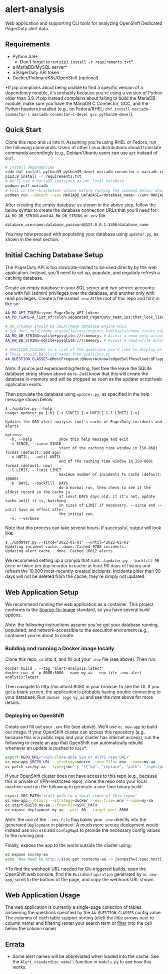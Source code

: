 # alert-analysis

Web application and supporting CLI tools for analyzing OpenShift Dedicated PagerDuty
alert data.

## Requirements
 * Python 3.9+
   * Don't forget to run `pip3 install -r requirements.txt`*
 * a MariaDB/MySQL server*
 * a PagerDuty API token
 * Docker/Podman/K8s/OpenShift (optional)

*If pip complains about being unable to find a specific version of a dependency module, it's probably because you're using a version of Python older than 3.9. If pip instead complains about failing to build the MariaDB module, make sure you have the MariaDB C Connector, GCC, and the Python headers installed (e.g., on Fedora/RHEL: `dnf install mariadb-connector-c mariadb-connector-c-devel gcc python39-devel`).

## Quick Start

Clone this repo and `cd` into it. Assuming you're using RHEL or Fedora, run the following commands. Users of other Linux distributions should translate commands accordingly (e.g., Debian/Ubuntu users can use `apt` instead of `dnf`).

```bash
# Install dependencies
sudo dnf install python39 python39-devel mariadb-connector-c mariadb-connector-c-devel gcc podman
pip3.9 install -r requirements.txt
# We'll use a MariaDB container as our local database 
podman pull mariadb
# Fill in the <bracketed> values before running the command below, which creates an empty database and users
podman run --detach --env MARIADB_DATABASE=<database_name> --env MARIADB_USER=<user_name> --env MARIADB_PASSWORD=<user_password> --env MARIADB_ROOT_HOST=<host_name> --env MARIADB_ROOT_PASSWORD=<host_password> -p 3306:3306 mariadb:latest
```

After creating the empty database as shown in the above step, follow the below syntax to create the database connection URLs that you'll need for `AA_RO_DB_STRING` and `AA_RW_DB_STRING` in `.env` file.
```
database_username:database_password@127.0.0.1:3306/database_name
```
You may now proceed with populating your database using `updater.py`, as shown in the next section.

## Initial Caching Database Setup
The PagerDuty API is too slow/rate-limited to be used directly by the web application. 
Instead, you'll need to set up, populate, and regularly refresh a caching database.

Create an empty database in your SQL server and two service accounts: one with full
(admin) privileges over the database, and another only with read privileges. Create a
file named `.env` at the root of this repo and fill it in like so:
```bash
AA_PD_API_TOKEN=<your PagerDuty API token>
AA_PD_TEAMS=A_list_of:colon-separated_PagerDuty_team_IDs:that_look_like_this:XY1234Z

# DB_STRINGs should be SQLAlchemy database engine URLs.
# See docs.sqlalchemy.org/en/14/core/engines.html#sqlalchemy.create_engine
AA_RO_DB_STRING=sqlite+pysqlite:///:memory: # Access a read-only account
AA_RW_DB_STRING=sqlite+pysqlite:///:memory: # Access a read-write account

# QUESTION_CLASSES is a list of the questions you'd like to display on the web UI.
# These should be class names from questions.py
AA_QUESTION_CLASSES=QMostFrequent:QNeverAcknowledgedSelfResolved:QFlappingShift
```
*Note*: if you're just experimenting/testing, feel free the leave the SQLite database
string shown above as is. Just know that this will create the database in-memory and
will be dropped as soon as the updater script/web application exists.

Then populate the database using `updater.py`, as specified in the help message shown 
below.
```
$ ./updater.py --help
usage: updater.py [-h] [-s SINCE] [-u UNTIL] [-l LIMIT] [-v]

Updates the OSD alert-analysis tool's cache of PagerDuty incidents and alerts

options:
  -h, --help            show this help message and exit
  -s SINCE, --since SINCE
                        start of the caching time window in ISO-8601 format (default: 30d ago)
  -u UNTIL, --until UNTIL
                        end of the caching time window in ISO-8601 format (default: now)
  -l LIMIT, --limit LIMIT
                        maximum number of incidents to cache (default: 10000)
  -b  DAYS, --backfill  DAYS
                        do a normal run, then check to see if the oldest record in the cache is 
                        at least DAYS days old. if it's not, update cache until it is, batching 
                        in sizes of LIMIT if necessary. --since and --until have no effect after
                        the initial run.
  -v, --verbose
```
Note that this process can take several hours. If successful, output will look like:
```
$ ./updater.py --since="2022-01-01" --until="2022-02-01"
Updating incident cache...done. Cached 9786 incidents.
Updating alert cache...done. Cached 10012 alerts.
```

We recommend setting up a cronjob that runs `./updater.py --backfill 90`
once or twice per day in order to cache at least 90 days of history and refresh the
10,000 most-recently-created incidents. Incidents older than 90 days will not be deleted
from the cache, they're simply not updated.

## Web Application Setup
We recommend running the web application as a container. This project conforms to the
[Source-To-Image](https://github.com/openshift/source-to-image) standard, so you have
several build options.

*Note*: the following instructions assume you've got your database running, populated,
and network-accessible to the execution enviroment (e.g., container) you're about to
create.

### Building and running a Docker image locally
Clone this repo, `cd` into it, and fill out your `.env` file (see above). Then run:
```
docker build . --tag "alert-analysis:latest"
docker run -d -p 8080:8080 --name my_aa --env-file .env alert-analysis:latest
```
Then navigate to http://localhost:8080 in your browser to see the UI. If you get
a blank screen, the application is probably having trouble connecting to your
database. Run `docker logs my_aa` and see the *note* above for more details.

### Deploying on OpenShift
Create and fill out your `.env` file (see above). We'll use `oc new-app` to build our
image. If your OpenShift cluster can access this repository (e.g., because this is a
public repo and your cluster has internet access), run the following to create an app
that OpenShift can automatically rebuild whenever an update is pushed to `main`*:
```bash
export REPO_URL="<Git-clone-able SSH or HTTPS repo URL>"
oc new-app $REPO_URL --strategy=source --env-file=.env --name=my-aa
oc patch svc/my-aa --type=json -p '[{"op": "replace", "path": "/spec/ports/0/port", "value":80}]'
```
If your OpenShift cluster does not have access to this repo (e.g., because this is
private or VPN-restricted repo), clone the repo onto your local machine and run the
following to generate a one-time binary build:
```bash
export SRC_PATH="<full path to a local clone of this repo>"
oc new-app --binary --strategy=docker --env-file=.env --name=my-aa
oc start-build my-aa --from-dir=$SRC_PATH
oc expose deployment my-aa --port 80 --target-port 8080
```
*Note*: the use of the `--env-file` flag bakes your `.env` directly into the generated
`Deployment` in plaintext. A much more secure deployment would instead use `Secret`s and
`ConfigMap`s to provide the necessary config values to the running pod.

Finally, expose the app to the world outside the cluster using:
```bash
oc expose svc/my-aa
echo "Now head to http://$(oc get route/my-aa -o jsonpath={.spec.host})"
```

*To find the webhook URL needed for Git-triggered builds, open the OpenShift web 
console, find the `BuildConfiguration` generated by `oc new-app`, scroll to the bottom 
of the page, and copy the webhook URL shown.

## Web Application Usage
The web application is currently a single-page collection of tables answering the
questions specified by the `AA_QUESTION_CLASSES` config value. The columns of each table
support sorting (click the little arrows next to column name) and filtering (enter your
search term or [filter](https://dash.plotly.com/datatable/filtering#filtering-operators) into the cell below the column name)

## Errata
* Some alert names will be abbreviated when loaded into the cache. See the 
`Alert.standardize_name()` function in `models.py` to see how this works.
